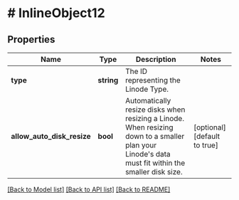 # # InlineObject12

## Properties

Name | Type | Description | Notes
------------ | ------------- | ------------- | -------------
**type** | **string** | The ID representing the Linode Type. |
**allow_auto_disk_resize** | **bool** | Automatically resize disks when resizing a Linode. When resizing down to a smaller plan your Linode&#39;s data must fit within the smaller disk size. | [optional] [default to true]

[[Back to Model list]](../../README.md#models) [[Back to API list]](../../README.md#endpoints) [[Back to README]](../../README.md)
